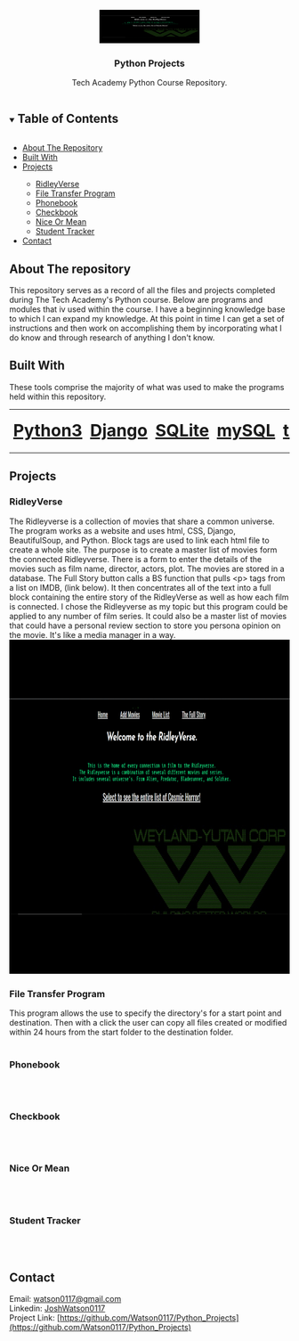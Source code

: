 <!-- PROJECT LOGO -->
<p align="center">
  <a href="https://github.com/Watson0117/Python_Projects">
    <img src="RVgifshort.gif" alt="Logo" width="180" height="60">
  </a>

  <h3 align="center">Python Projects</h3>

  <p align="center">
    Tech Academy Python Course Repository.
  </p>
</p>



<!-- TABLE OF CONTENTS -->
<details open="open">
  <summary><h2 style="display: inline-block">Table of Contents</h2></summary>
  <ul>
    <li><a href="#about-the-repository">About The Repository</a></li>
    <li><a href="#built-with">Built With</a></li>
    <li><a href="#projects">Projects</a></li>
    <ul>
        <li><a href="#ridleyverse">RidleyVerse</a></li>
        <li><a href="#file-transfer-program">File Transfer Program</a></li>
        <li><a href="#phonebook">Phonebook</a></li>
        <li><a href="#checkbook">Checkbook</a></li>
        <li><a href="#nice-or-mean">Nice Or Mean</a></li>
        <li><a href="#student-tracker">Student Tracker</a></li>
      </ul>
    <li><a href="#contact">Contact</a></li>
  </ul>
</details>



<!-- ABOUT THE repository -->
## About The repository

This repository serves as a record of all the files and projects completed during The Tech Academy's Python course. Below are programs and modules that iv used within the course. I have a beginning knowledge base to which I can expand my knowledge. At this point in time I can get a set of instructions and then work on accomplishing them by incorporating what I do know and through research of anything I don't know.

## Built With
These tools comprise the majority of what was used to make the programs held within this repository.
<table style="width:100%">
 <tr>
   <td><b style="font-size:30px"><a href="https://www.python.org/downloads/">Python3</a></b></td>
   <td><b style="font-size:30px"><a href="https://www.djangoproject.com/">Django</a></b></td>
   <td><b style="font-size:30px"><a href="https://www.sqlite.org/index.html/">SQLite</a></b></td>
   <td><b style="font-size:30px"><a href="https://www.mysql.com/">mySQL</a></b></td>
   <td><b style="font-size:30px"><a href="https://docs.python.org/3/library/tkinter.html">tkinter</a></b></td>
   <td><b style="font-size:30px"><a href="https://docs.python.org/3/library/venv.html">Virtual environments</a></b></td>
 </tr>

</table>



## Projects

### RidleyVerse
The Ridleyverse is a collection of movies that share a common universe. The program works as a website and uses html, CSS, Django, BeautifulSoup, and Python. Block tags are used to link each html file to create a whole site.
The purpose is to create a master list of movies form the connected Ridleyverse. There is a form to enter the details of the movies such as film name, director, actors, plot. The movies are stored in a database. The Full Story button calls a BS function that pulls \<p\> tags from a list on IMDB, (link below). It then concentrates all of the text into a full block containing the entire story of the RidleyVerse as well as how each film is connected. I chose the Ridleyverse as my topic but this program could be applied to any number of film series. It could also be a master list of movies that could have a personal review section to store you persona opinion on the movie. It's like a media manager in a way.
<img src="RVgifshort.gif" alt="Logo" width="800" height="600">

### File Transfer Program
  This program allows the use to specify the directory's for a start point and destination. Then with a click the user can copy all files created or modified within 24 hours from   the start folder to the destination folder.
<br><br>
  
### Phonebook
<br><br>
### Checkbook
<br><br>
### Nice Or Mean
<br><br>
### Student Tracker
<br><br>


 
<!-- CONTACT -->
## Contact
 
Email: [watson0117@gmail.com](watson0117@gmail.com)<br>
Linkedin: [JoshWatson0117](www.linkedin.com/in/JoshWatson0117)<br>
Project Link: [https://github.com/Watson0117/Python_Projects](https://github.com/Watson0117/Python_Projects)<br>


